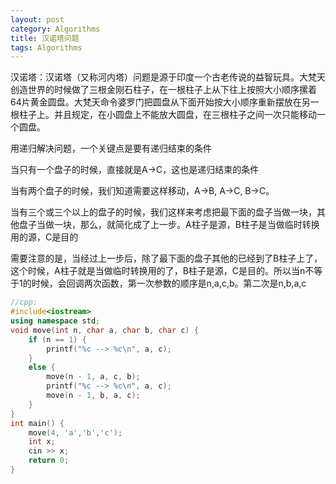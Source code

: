 ```yaml
---
layout: post
category: Algorithms
title: 汉诺塔问题
tags: Algorithms
---
```


汉诺塔：汉诺塔（又称河内塔）问题是源于印度一个古老传说的益智玩具。大梵天创造世界的时候做了三根金刚石柱子，在一根柱子上从下往上按照大小顺序摞着64片黄金圆盘。大梵天命令婆罗门把圆盘从下面开始按大小顺序重新摆放在另一根柱子上。并且规定，在小圆盘上不能放大圆盘，在三根柱子之间一次只能移动一个圆盘。

用递归解决问题，一个关键点是要有递归结束的条件

当只有一个盘子的时候，直接就是A->C，这也是递归结束的条件

当有两个盘子的时候，我们知道需要这样移动，A->B, A->C, B->C。

当有三个或三个以上的盘子的时候，我们这样来考虑把最下面的盘子当做一块，其他盘子当做一块，那么，就简化成了上一步。A柱子是源，B柱子是当做临时转换用的源，C是目的

需要注意的是，当经过上一步后，除了最下面的盘子其他的已经到了B柱子上了，这个时候，A柱子就是当做临时转换用的了，B柱子是源，C是目的。所以当n不等于1的时候，会回调两次函数，第一次参数的顺序是n,a,c,b。第二次是n,b,a,c

```c++
//cpp:
#include<iostream>
using namespace std;
void move(int n, char a, char b, char c) {
	if (n == 1) {
		printf("%c --> %c\n", a, c);
	}
	else {
		move(n - 1, a, c, b);
		printf("%c --> %c\n", a, c);
		move(n - 1, b, a, c);
	}
}
int main() {
	move(4, 'a','b','c');
	int x;
	cin >> x;
	return 0;
}
```
